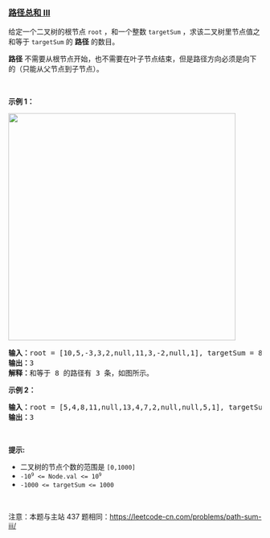 ### [路径总和 III](https://leetcode-cn.com/problems/6eUYwP)

<p>给定一个二叉树的根节点 <code>root</code>&nbsp;，和一个整数 <code>targetSum</code> ，求该二叉树里节点值之和等于 <code>targetSum</code> 的 <strong>路径</strong> 的数目。</p>

<p><strong>路径</strong> 不需要从根节点开始，也不需要在叶子节点结束，但是路径方向必须是向下的（只能从父节点到子节点）。</p>

<p>&nbsp;</p>

<p><strong>示例 1：</strong></p>

<p><img src="https://assets.leetcode.com/uploads/2021/04/09/pathsum3-1-tree.jpg" style="width: 452px; " /></p>

<pre>
<strong>输入：</strong>root = [10,5,-3,3,2,null,11,3,-2,null,1], targetSum = 8
<strong>输出：</strong>3
<strong>解释：</strong>和等于 8 的路径有 3 条，如图所示。
</pre>

<p><strong>示例 2：</strong></p>

<pre>
<strong>输入：</strong>root = [5,4,8,11,null,13,4,7,2,null,null,5,1], targetSum = 22
<strong>输出：</strong>3
</pre>

<p>&nbsp;</p>

<p><strong>提示:</strong></p>

<ul>
	<li>二叉树的节点个数的范围是 <code>[0,1000]</code></li>
	<li><meta charset="UTF-8" /><code>-10<sup><span style="font-size: 9.449999809265137px;">9</span></sup>&nbsp;&lt;= Node.val &lt;= 10<sup><span style="font-size: 9.449999809265137px;">9</span></sup></code>&nbsp;</li>
	<li><code>-1000&nbsp;&lt;= targetSum&nbsp;&lt;= 1000</code>&nbsp;</li>
</ul>

<p>&nbsp;</p>

<p><meta charset="UTF-8" />注意：本题与主站 437&nbsp;题相同：<a href="https://leetcode-cn.com/problems/path-sum-iii/">https://leetcode-cn.com/problems/path-sum-iii/</a></p>
